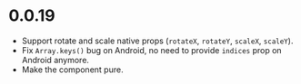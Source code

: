# 0.0.19

- Support rotate and scale native props (`rotateX`, `rotateY`, `scaleX`, `scaleY`).
- Fix `Array.keys()` bug on Android, no need to provide `indices` prop on Android anymore.
- Make the component pure.
